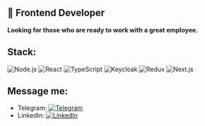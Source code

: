 ## 🚀 Frontend Developer  
**Looking for those who are ready to work with a great employee.**

## Stack:
![Node.js](https://img.shields.io/badge/Node.js-339933?style=for-the-badge&logo=node.js&logoColor=white)
![React](https://img.shields.io/badge/React-61DAFB?style=for-the-badge&logo=react&logoColor=black)
![TypeScript](https://img.shields.io/badge/TypeScript-3178C6?style=for-the-badge&logo=typescript&logoColor=white)
![Keycloak](https://img.shields.io/badge/Keycloak-9A4129?style=for-the-badge&logo=keycloak&logoColor=white)
![Redux](https://img.shields.io/badge/Redux-764ABC?style=for-the-badge&logo=redux&logoColor=white)
![Next.js](https://img.shields.io/badge/Next.js-000000?style=for-the-badge&logo=next.js&logoColor=white)

## Message me:
- Telegram: [![Telegram](https://img.shields.io/badge/Telegram-0088cc?style=for-the-badge&logo=telegram&logoColor=white)](https://t.me/forceusr)
- LinkedIn: [![LinkedIn](https://img.shields.io/badge/LinkedIn-0077b5?style=for-the-badge&logo=linkedin&logoColor=white)](https://www.linkedin.com/in/adam-dasler-4279b6225)

<!---
dasler-fw/dasler-fw is a ✨ special ✨ repository because its `README.md` (this file) appears on your GitHub profile.
You can click the Preview link to take a look at your changes.
--->
